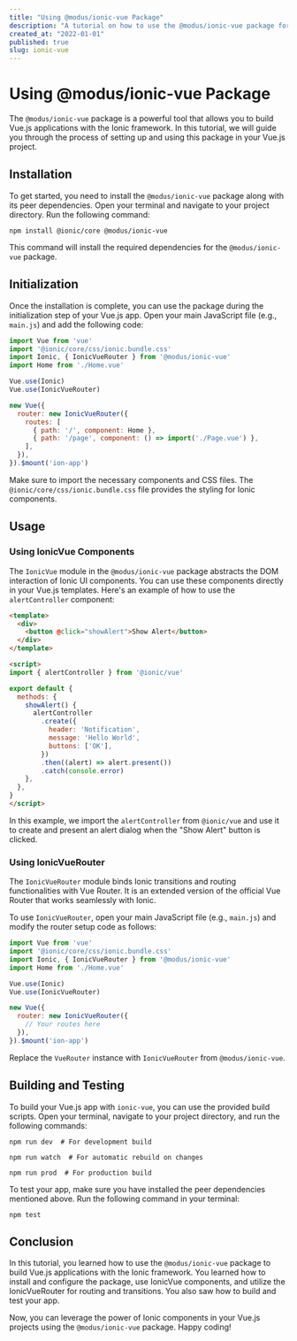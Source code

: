 ```yaml
---
title: "Using @modus/ionic-vue Package"
description: "A tutorial on how to use the @modus/ionic-vue package for building Vue.js applications."
created_at: "2022-01-01"
published: true
slug: ionic-vue
---
```


# Using @modus/ionic-vue Package

The `@modus/ionic-vue` package is a powerful tool that allows you to build Vue.js applications with the Ionic framework. In this tutorial, we will guide you through the process of setting up and using this package in your Vue.js project.

## Installation

To get started, you need to install the `@modus/ionic-vue` package along with its peer dependencies. Open your terminal and navigate to your project directory. Run the following command:

```shell
npm install @ionic/core @modus/ionic-vue
```

This command will install the required dependencies for the `@modus/ionic-vue` package.

## Initialization

Once the installation is complete, you can use the package during the initialization step of your Vue.js app. Open your main JavaScript file (e.g., `main.js`) and add the following code:

```js
import Vue from 'vue'
import '@ionic/core/css/ionic.bundle.css'
import Ionic, { IonicVueRouter } from '@modus/ionic-vue'
import Home from './Home.vue'

Vue.use(Ionic)
Vue.use(IonicVueRouter)

new Vue({
  router: new IonicVueRouter({
    routes: [
      { path: '/', component: Home },
      { path: '/page', component: () => import('./Page.vue') },
    ],
  }),
}).$mount('ion-app')
```

Make sure to import the necessary components and CSS files. The `@ionic/core/css/ionic.bundle.css` file provides the styling for Ionic components.

## Usage

### Using IonicVue Components

The `IonicVue` module in the `@modus/ionic-vue` package abstracts the DOM interaction of Ionic UI components. You can use these components directly in your Vue.js templates. Here's an example of how to use the `alertController` component:

```html
<template>
  <div>
    <button @click="showAlert">Show Alert</button>
  </div>
</template>

<script>
import { alertController } from '@ionic/vue'

export default {
  methods: {
    showAlert() {
      alertController
        .create({
          header: 'Notification',
          message: 'Hello World',
          buttons: ['OK'],
        })
        .then((alert) => alert.present())
        .catch(console.error)
    },
  },
}
</script>
```

In this example, we import the `alertController` from `@ionic/vue` and use it to create and present an alert dialog when the "Show Alert" button is clicked.

### Using IonicVueRouter

The `IonicVueRouter` module binds Ionic transitions and routing functionalities with Vue Router. It is an extended version of the official Vue Router that works seamlessly with Ionic.

To use `IonicVueRouter`, open your main JavaScript file (e.g., `main.js`) and modify the router setup code as follows:

```js
import Vue from 'vue'
import '@ionic/core/css/ionic.bundle.css'
import Ionic, { IonicVueRouter } from '@modus/ionic-vue'
import Home from './Home.vue'

Vue.use(Ionic)
Vue.use(IonicVueRouter)

new Vue({
  router: new IonicVueRouter({
    // Your routes here
  }),
}).$mount('ion-app')
```

Replace the `VueRouter` instance with `IonicVueRouter` from `@modus/ionic-vue`.

## Building and Testing

To build your Vue.js app with `ionic-vue`, you can use the provided build scripts. Open your terminal, navigate to your project directory, and run the following commands:

```shell
npm run dev  # For development build
```

```shell
npm run watch  # For automatic rebuild on changes
```

```shell
npm run prod  # For production build
```

To test your app, make sure you have installed the peer dependencies mentioned above. Run the following command in your terminal:

```shell
npm test
```

## Conclusion

In this tutorial, you learned how to use the `@modus/ionic-vue` package to build Vue.js applications with the Ionic framework. You learned how to install and configure the package, use IonicVue components, and utilize the IonicVueRouter for routing and transitions. You also saw how to build and test your app.

Now, you can leverage the power of Ionic components in your Vue.js projects using the `@modus/ionic-vue` package. Happy coding!